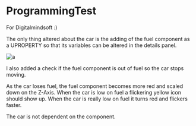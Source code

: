 # ProgrammingTest
For Digitalmindsoft :)

The only thing altered about the car is the adding of the fuel component as a UPROPERTY so that its variables can be altered in the details panel.

![a](https://user-images.githubusercontent.com/35961897/142773715-053e45aa-85a2-4a4c-a073-94c93548409c.png)

I also added a check if the fuel component is out of fuel so the car stops moving.

As the car loses fuel, the fuel component becomes more red and scaled down on the Z-Axis.
When the car is low on fuel a flickering yellow icon should show up.
When the car is really low on fuel it turns red and flickers faster.

The car is not dependent on the component.



